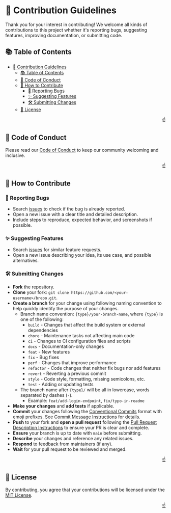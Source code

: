 <!-- markdownlint-disable MD033 MD041 -->

<a id="top"></a>

# 🤝 Contribution Guidelines

Thank you for your interest in contributing! We welcome all kinds of
contributions to this project whether it's reporting bugs, suggesting features,
improving documentation, or submitting code.

## 📚 Table of Contents

- [🤝 Contribution Guidelines](#-contribution-guidelines)
  - [📚 Table of Contents](#-table-of-contents)
  - [📜 Code of Conduct](#-code-of-conduct)
  - [📝 How to Contribute](#-how-to-contribute)
    - [🐛 Reporting Bugs](#-reporting-bugs)
    - [✨ Suggesting Features](#-suggesting-features)
    - [🛠️ Submitting Changes](#️-submitting-changes)
  - [📜 License](#-license)

<p align="right"><a href="#top">☝️</a></p>

## 📜 Code of Conduct

Please read our [Code of Conduct](CODE-OF-CONDUCT.md) to keep our community
welcoming and inclusive.

<p align="right"><a href="#top">☝️</a></p>

## 📝 How to Contribute

### 🐛 Reporting Bugs

- Search [issues](https://github.com/imfsiddiqui/brepo/issues) to check if the
  bug is already reported.
- Open a new issue with a clear title and detailed description.
- Include steps to reproduce, expected behavior, and screenshots if possible.

### ✨ Suggesting Features

- Search [issues](https://github.com/imfsiddiqui/brepo/issues) for similar
  feature requests.
- Open a new issue describing your idea, its use case, and possible
  alternatives.

### 🛠️ Submitting Changes

- **Fork** the repository.
- **Clone** your fork: `git clone https://github.com/<your-username>/brepo.git`.
- **Create a branch** for your change using following naming convention to help
  quickly identify the purpose of your changes.
  - Branch name convention: `{type}/your-branch-name`, where `{type}` is one of
    the following:
    - `build` - Changes that affect the build system or external dependencies
    - `chore` - Maintenance tasks not affecting main code
    - `ci` - Changes to CI configuration files and scripts
    - `docs` - Documentation-only changes
    - `feat` - New features
    - `fix` - Bug fixes
    - `perf` - Changes that improve performance
    - `refactor` - Code changes that neither fix bugs nor add features
    - `revert` - Reverting a previous commit
    - `style` - Code style, formatting, missing semicolons, etc.
    - `test` - Adding or updating tests
  - The branch name after `{type}/` will be all in lowercase, words separated by
    dashes (`-`).
    - Example: `feat/add-login-endpoint`, `fix/typo-in-readme`
- **Make your changes** and **add tests** if applicable.
- **Commit** your changes following the
  [Conventional Commits](https://www.conventionalcommits.org/) format with emoji
  prefixes. See
  [Commit Message Instructions](/.github/copilot/commit-message-instructions.md)
  for details.
- **Push** to your fork and **open a pull request** following the
  [Pull Request Description Instructions](/.github/copilot/pull-request-description-instructions.md)
  to ensure your PR is clear and complete.
- **Ensure** your branch is up to date with `main` before submitting.
- **Describe** your changes and reference any related issues.
- **Respond** to feedback from maintainers (if any).
- **Wait** for your pull request to be reviewed and merged.

<p align="right"><a href="#top">☝️</a></p>

## 📜 License

By contributing, you agree that your contributions will be licensed under the
[MIT License](https://github.com/imfsiddiqui/brepo/blob/main/LICENSE.md).

<p align="right"><a href="#top">☝️</a></p>
